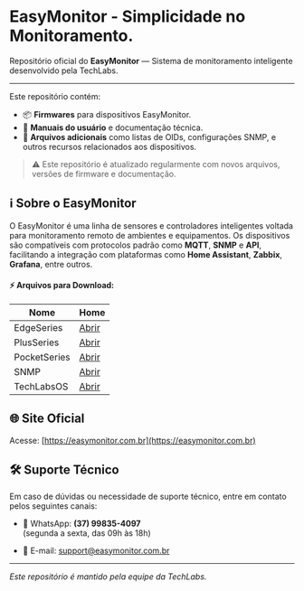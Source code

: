 # EasyMonitor - Simplicidade no Monitoramento.

Repositório oficial do **EasyMonitor** — Sistema de monitoramento inteligente desenvolvido pela TechLabs.

---

Este repositório contém:

- 📦 **Firmwares** para dispositivos EasyMonitor.  
- 📘 **Manuais do usuário** e documentação técnica.  
- 🧩 **Arquivos adicionais** como listas de OIDs, configurações SNMP, e outros recursos relacionados aos dispositivos.  

> ⚠️ Este repositório é atualizado regularmente com novos arquivos, versões de firmware e documentação.

## ℹ️ Sobre o EasyMonitor

O EasyMonitor é uma linha de sensores e controladores inteligentes voltada para monitoramento remoto de ambientes e equipamentos. Os dispositivos são compatíveis com protocolos padrão como **MQTT**, **SNMP** e **API**, facilitando a integração com plataformas como **Home Assistant**, **Zabbix**, **Grafana**, entre outros.

#### ⚡ Arquivos para Download:

| Nome | Home |
|--------|----------|
| EdgeSeries     | [Abrir](./EdgeSeries/) |
| PlusSeries     | [Abrir](./PlusSeries/) |
| PocketSeries     | [Abrir](./PocketSeries/) |
| SNMP     | [Abrir](./SNMP/) |
| TechLabsOS     | [Abrir](./TechLabsOS/) |

## 🌐 Site Oficial

Acesse: [https://easymonitor.com.br](https://easymonitor.com.br)

## 🛠️ Suporte Técnico

Em caso de dúvidas ou necessidade de suporte técnico, entre em contato pelos seguintes canais:

- 📱 WhatsApp: **(37) 99835-4097**  
(segunda a sexta, das 09h às 18h)

- 📧 E-mail: [support@easymonitor.com.br](mailto:support@easymonitor.com.br)

---

*Este repositório é mantido pela equipe da TechLabs.*
